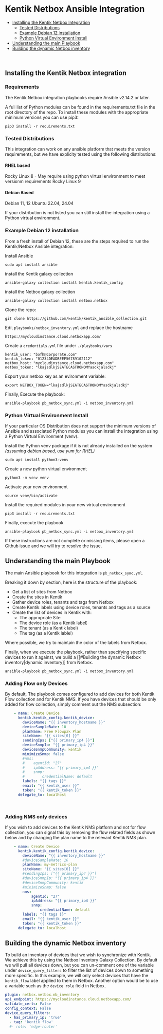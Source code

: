 

# Kentik Netbox Ansible Integration



- [Installing the Kentik Netbox Integration](#installing-the-kentik-netbox-integration)
	- [Tested Distributions](#tested-distributions)
	- [Example Debian 12 installation](#example-debian-12-installation)
	- [Python Virtual Environment Install](#python-virtual-environment-install)
- [Understanding the main Playbook](#understanding-the-main-playbook)
- [Building the dynamic Netbox inventory](#building-the-dynamic-netbox-inventory)
<br/>


## Installing the Kentik Netbox integration

### Requirements

The Kentik Netbox integration playbooks require Ansible v2.14.2 or later. 

A full list of Python modules can be found in the requirements.txt file in the root directory of the repo. To install these modules with the appropriate minimum versions you can use pip3:

````
pip3 install -r requirements.txt
````


### Tested Distributions

This integration can work on any ansible platform that meets the version requirements, but we have explicity tested using the following distributions:

#### RHEL based
Rocky Linux 8 - May require using python virtual environment to meet versionm requirements
Rocky Linux 9 

#### Debian Based
Debian 11, 12
Ubuntu 22.04, 24.04

If your distribution is not listed you can still install the integration using a Python virtual environment. 

### Example Debian 12 installation

From a fresh install of Debian 12, these are the steps required to run the Kentik/Netbox Ansible integration:

Install Ansible
```
sudo apt install ansible
```

install the Kentik galaxy collection
```
ansible-galaxy collection install kentik.kentik_config
```

install the Netbox galaxy collection
```
ansible-galaxy collection install netbox.netbox
```

Clone the repo:
```
git clone https://github.com/kentik/kentik_ansible_collection.git
```

Edit `playbooks/netbox_inventory.yml` and replace the hostname
```
https://mycloudinstance.cloud.netboxapp.com/
```

Create a `credentials.yml` file under `./playbooks/vars`

```
kentik_user: "bofh@corporate.com"
kentik_token: "01234DEADBEEF56789102112"
netbox_host: "mycloudinstance.cloud.netboxapp.com"
netbox_token: "lkajsdlkjSEATECASTRONOMYasdkjalsdkj"
```

Export your netbox key as an evironment variable:
```
export NETBOX_TOKEN="lkajsdlkjSEATECASTRONOMYasdkjalsdkj"
```

Finally, Execute the playbook:
```
ansible-playbook pb_netbox_sync.yml -i netbox_inventory.yml
```


### Python Virtual Environment Install

If your particular OS Distribution does not support the minimum versions of Ansible and associated Python modules you can install the integration using a Python Virtual Environment (venv).

Install the Python venv package if it is not already installed on the system *(assuming debian based, use yum for RHEL)*
```
sudo apt install python3-venv
```

Create a new python virtual environment
```
python3 -m venv venv
```

Activate your new environment 
```
source venv/bin/activate
```

Install the required modules in your new virtual environment
```
pip3 install -r requirements.txt
```

Finally, execute the playbook
```
ansible-playbook pb_netbox_sync.yml -i netbox_inventory.yml
```


If these instructions are not complete or missing items, please open a Github issue and we will try to resolve the issue. 



## Understanding the main Playbook

The main Ansible playbook for this integration is `pb_netbox_sync.yml`. 

Breaking it down by section, here is the structure of the playbook:

- Get a list of sites from Netbox
- Create the sites in Kentik
- Gather device roles, tenants and tags from Netbox
- Create Kentik labels using device roles, tenants and tags as a source
- Create the list of devices in Kentik with:
	- The appropriate Site
	- The device role (as a Kentik label)
	- The tenant (as a Kentik label)
	- The tag (as a Kentik lablel)

Where possible, we try to maintain the color of the labels from Netbox. 

Finally, when we execute the playbook, rather than specifying specific devices to run it against, we build a [[#Building the dynamic Netbox inventory|dynamic inventory]] from Netbox. 

```
ansible-playbook pb_netbox_sync.yml -i netbox_inventory.yml
```
### Adding Flow only Devices

By default, The playbook comes configured to add devices for both Kentik Flow collection and for Kentik NMS. If you have devices that should be only added for flow collection, simply comment out the NMS subsection:

```yaml
    - name: Create Device
      kentik.kentik_config.kentik_device:
        deviceName: "{{ inventory_hostname }}"
        deviceSampleRate: 10
        planName: Free Flowpak Plan
        siteName: "{{ sites[0] }}"
        sendingIps: ["{{ primary_ip4 }}"]
        deviceSnmpIp: "{{ primary_ip4 }}"
        deviceSnmpCommunity: kentik
        minimizeSnmp: false
        #nms:
        #    agentId: "27"
        #    ipAddress: "{{ primary_ip4 }}"
        #    snmp:
        #        credentialName: default
        labels: "{{ tags }}"
        email: "{{ kentik_user }}"
        token: "{{ kentik_token }}"
      delegate_to: localhost
```
<br/>

### Adding NMS only devices

If you wish to add devices to the Kentik NMS platform and not for flow collection, you can signal this by removing the flow related fields as shown below and by changing the plan name to the relevant Kentik NMS plan. 

```yaml
    - name: Create Device
      kentik.kentik_config.kentik_device:
        deviceName: "{{ inventory_hostname }}"
        #deviceSampleRate: 10
        planName: my-metrics-plan
        siteName: "{{ sites[0] }}"
        #sendingIps: ["{{ primary_ip4 }}"]
        #deviceSnmpIp: "{{ primary_ip4 }}"
        #deviceSnmpCommunity: kentik
        #minimizeSnmp: false
        nms:
            agentId: "27"
            ipAddress: "{{ primary_ip4 }}"
            snmp:
                credentialName: default
        labels: "{{ tags }}"
        email: "{{ kentik_user }}"
        token: "{{ kentik_token }}"
      delegate_to: localhost
```



## Building the dynamic Netbox inventory

 To build an inventory of devices that we wish to synchronize with Kentik. We achieve this by using the Netbox Inventory Galaxy Collection. By default we will pull all devices down, but you can un-comment one of the variable under `device_query_filters` to filter the list of devices down to something more specific. In this example, we will only select devices that have the `kentik_flow` label applied to them in Netbox. Another option would be to use a variable such as the `device role` field in Netbox. 

```yaml
plugin: netbox.netbox.nb_inventory
api_endpoint: https://mycloudinstance.cloud.netboxapp.com/
validate_certs: False
config_context: False
device_query_filters:
  - has_primary_ip: 'true'
  - tag: 'kentik_flow'
  #- role: 'edge-router'
```

<br/>

